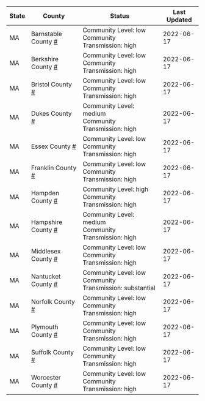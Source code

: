 State | County | Status | Last Updated
--- | --- | --- | --- 
MA | Barnstable County <a href="#barnstable_county">#</a> | <a name="barnstable_county"></a>Community Level: low<br/>Community Transmission: high | 2022-06-17
MA | Berkshire County <a href="#berkshire_county">#</a> | <a name="berkshire_county"></a>Community Level: low<br/>Community Transmission: high | 2022-06-17
MA | Bristol County <a href="#bristol_county">#</a> | <a name="bristol_county"></a>Community Level: low<br/>Community Transmission: high | 2022-06-17
MA | Dukes County <a href="#dukes_county">#</a> | <a name="dukes_county"></a>Community Level: medium<br/>Community Transmission: high | 2022-06-17
MA | Essex County <a href="#essex_county">#</a> | <a name="essex_county"></a>Community Level: low<br/>Community Transmission: high | 2022-06-17
MA | Franklin County <a href="#franklin_county">#</a> | <a name="franklin_county"></a>Community Level: low<br/>Community Transmission: high | 2022-06-17
MA | Hampden County <a href="#hampden_county">#</a> | <a name="hampden_county"></a>Community Level: high<br/>Community Transmission: high | 2022-06-17
MA | Hampshire County <a href="#hampshire_county">#</a> | <a name="hampshire_county"></a>Community Level: medium<br/>Community Transmission: high | 2022-06-17
MA | Middlesex County <a href="#middlesex_county">#</a> | <a name="middlesex_county"></a>Community Level: low<br/>Community Transmission: high | 2022-06-17
MA | Nantucket County <a href="#nantucket_county">#</a> | <a name="nantucket_county"></a>Community Level: low<br/>Community Transmission: substantial | 2022-06-17
MA | Norfolk County <a href="#norfolk_county">#</a> | <a name="norfolk_county"></a>Community Level: low<br/>Community Transmission: high | 2022-06-17
MA | Plymouth County <a href="#plymouth_county">#</a> | <a name="plymouth_county"></a>Community Level: low<br/>Community Transmission: high | 2022-06-17
MA | Suffolk County <a href="#suffolk_county">#</a> | <a name="suffolk_county"></a>Community Level: low<br/>Community Transmission: high | 2022-06-17
MA | Worcester County <a href="#worcester_county">#</a> | <a name="worcester_county"></a>Community Level: low<br/>Community Transmission: high | 2022-06-17
